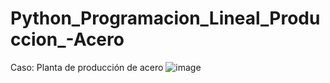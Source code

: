 # Python_Programacion_Lineal_Produccion_-Acero
Caso: Planta de producción de acero 
![image](https://github.com/user-attachments/assets/83c97d60-e115-4198-80ce-d3295b6f0033)
